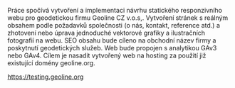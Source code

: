 Práce spočívá vytvoření a implementaci návrhu statického responzivního webu pro geodetickou firmu Geoline CZ v.o.s,. Vytvoření stránek s reálným obsahem podle požadavků společnosti (o nás, kontakt, reference atd.) a zhotovení nebo úprava jednoduché vektorové grafiky a ilustračních fotografií na webu. SEO obsahu bude cíleno na obchodní název firmy a poskytnutí geodetických služeb. Web bude propojen s analytikou GAv3 nebo GAv4. Cílem je nasadit vytvořený web na hosting za použití již existující domény geoline.org.

https://testing.geoline.org